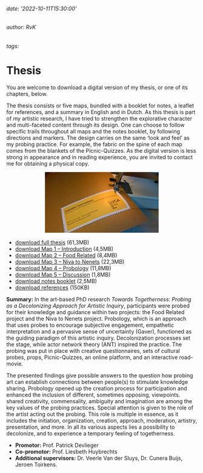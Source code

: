 ###### date: '2022-10-11T15:30:00'
###### author: RvK
###### tags:

# Thesis

You are welcome to download a digital version of my thesis, or one of its chapters, below.

The thesis consists or five maps, bundled with a booklet for notes, a leaflet for references, and a summary in English and in Dutch. As this thesis is part of my artistic research, I have tried to strengthen the explorative character and multi-faceted content through its design. One can choose to follow specific trails throughout all maps and the notes booklet, by following directions and markers. The design carries on the same ‘look and feel’ as my probing practice. For example, the fabric on the spine of each map comes from the blankets of the Picnic-Quizzes. As the digital version is less strong in appearance and in reading experience, you are invited to contact me for obtaining a physical copy. 

<div align="center">
  <img src="assets/images/Thesis.jpg"/>
</div>

- <a href="assets/media/Rosanne_vanKlaveren_Thesis.zip" target="_blank">download full thesis</a> (61,3MB)
- <a href="assets/media/Map1_Introduction.pdf" target="_blank">download Map 1 – Introduction</a> (4,5MB)
- <a href="assets/media/Map2_FoodRelated.pdf" target="_blank">download Map 2 – Food Related</a> (8,4MB)
- <a href="assets/media/Map3_NivaToNenets.pdf" target="_blank">download Map 3 – Niva to Nenets</a> (22,3MB)
- <a href="assets/media/Map4_Probology.pdf" target="_blank">download Map 4 – Probology</a> (11,8MB)
- <a href="assets/media/Map5_Discussion.pdf" target="_blank">download Map 5 – Discussion</a> (1,8MB)
- <a href="assets/media/Notes.pdf" target="_blank">download notes booklet</a> (2,5MB)
- <a href="assets/media/References.pdf" target="_blank">download references</a> (150KB)

**Summary:**  In the art-based PhD research *Towards Togetherness: Probing as a Decolonizing Approach for Artistic Inquiry*, participants were probed for their knowledge and guidance within two projects: the Food Related project and the Niva to Nenets project. Probology, which is an approach that uses probes to encourage subjective engagement, empathetic interpretation and a pervasive sense of uncertainty (Gaver), functioned as the guiding paradigm of this artistic inquiry. Decolonization processes set the stage, while actor network theory (ANT) inspired the practice. The probing was put in place with creative questionnaires, sets of cultural probes, props, Picnic-Quizzes, an online platform, and an interactive road-movie. 

The presented findings give possible answers to the question how probing art can establish connections between people(s) to stimulate knowledge sharing. Probology opened up the creation process for participation and enhanced the inclusion of different, sometimes opposing, viewpoints. shared creativity, commensality, ambiguity and imagination are among the key values of the probing practices. Special attention is given to the role of the artist acting out the probing. This role is multiple in essence, as it includes the initiation, organization, creation, approach, moderation, artistry, presentation, and more. In all its various aspects lies a possibility to decolonize, and to experience a temporary feeling of togetherness.

- **Promotor:** Prof. Patrick Devlieger
- **Co-promotor:** Prof. Liesbeth Huybrechts
- **Additional supervisors:** Dr. Veerle Van der Sluys, Dr. Cunera Buijs, Jeroen Toirkens.

